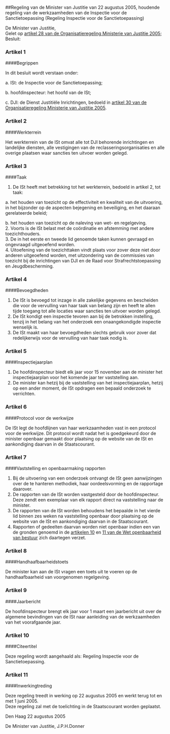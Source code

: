 <meta http-equiv='Content-Type' content='text/html; charset=utf-8' />

##Regeling van de Minister van Justitie van 22 augustus 2005, houdende regeling van de werkzaamheden van de Inspectie voor de Sanctietoepassing (Regeling Inspectie voor de Sanctietoepassing)

De Minister van Justitie,  
Gelet op [artikel 28 van de Organisatieregeling Ministerie van Justitie 2005](../../../../../../../ministeriele-regeling/organisatieregeling/ministerie/van/justitie/2005/BWBR0018331/README.md);
Besluit:    

### Artikel  1  

####Begrippen

In dit besluit wordt verstaan onder: 

a. ISt: de Inspectie voor de Sanctietoepassing;  

b. hoofdinspecteur: het hoofd van de ISt;  

c. DJI: de Dienst Justitiële Inrichtingen, bedoeld in [artikel 30 van de Organisatieregeling Ministerie van Justitie 2005](../../../../../../../ministeriele-regeling/organisatieregeling/ministerie/van/justitie/2005/BWBR0018331/README.md).    

### Artikel  2  

####Werkterrein

Het werkterrein van de ISt omvat alle tot DJI behorende inrichtingen en landelijke diensten, alle vestigingen van de reclasseringsorganisaties en alle overige plaatsen waar sancties ten uitvoer worden gelegd.  

### Artikel  3  

####Taak

1.  De ISt heeft met betrekking tot het werkterrein, bedoeld in artikel 2, tot taak: 

a. het houden van toezicht op de effectiviteit en kwaliteit van de uitvoering, in het bijzonder op de aspecten bejegening en beveiliging, en het daaraan gerelateerde beleid;  

b. het houden van toezicht op de naleving van wet- en regelgeving.     
2.  Voorts is de ISt belast met de coördinatie en afstemming met andere toezichthouders.   
3.  De in het eerste en tweede lid genoemde taken kunnen gevraagd en ongevraagd uitgeoefend worden.   
4.  Uitoefening van de toezichttaken vindt plaats voor zover deze niet door anderen uitgeoefend worden, met uitzondering van de commissies van toezicht bij de inrichtingen van DJI en de Raad voor Strafrechtstoepassing en Jeugdbescherming.   

### Artikel  4  

####Bevoegdheden

1.  De ISt is bevoegd tot inzage in alle zakelijke gegevens en bescheiden die voor de vervulling van haar taak van belang zijn en heeft te allen tijde toegang tot alle locaties waar sancties ten uitvoer worden gelegd.   
2.  De ISt kondigt een inspectie tevoren aan bij de betrokken instelling, tenzij in het belang van het onderzoek een onaangekondigde inspectie wenselijk is.   
3.  De ISt maakt van haar bevoegdheden slechts gebruik voor zover dat redelijkerwijs voor de vervulling van haar taak nodig is.   

### Artikel  5  

####Inspectiejaarplan

1.  De hoofdinspecteur biedt elk jaar voor 15 november aan de minister het inspectiejaarplan voor het komende jaar ter vaststelling aan.   
2.  De minister kan hetzij bij de vaststelling van het inspectiejaarplan, hetzij op een ander moment, de ISt opdragen een bepaald onderzoek te verrichten.   

### Artikel  6  

####Protocol voor de werkwijze

De ISt legt de hoofdlijnen van haar werkzaamheden vast in een protocol voor de werkwijze. Dit protocol wordt nadat het is goedgekeurd door de minister openbaar gemaakt door plaatsing op de website van de ISt en aankondiging daarvan in de Staatscourant.  

### Artikel  7  

####Vaststelling en openbaarmaking rapporten

1.  Bij de uitvoering van een onderzoek ontvangt de ISt geen aanwijzingen over de te hanteren methodiek, haar oordeelsvorming en de rapportage daarover.   
2.  De rapporten van de ISt worden vastgesteld door de hoofdinspecteur. Deze zendt een exemplaar van elk rapport direct na vaststelling naar de minister.   
3.  De rapporten van de ISt worden behoudens het bepaalde in het vierde lid binnen zes weken na vaststelling openbaar door plaatsing op de website van de ISt en aankondiging daarvan in de Staatscourant.   
4.  Rapporten of gedeelten daarvan worden niet openbaar indien een van de gronden genoemd in de [artikelen 10](../../../../../../../wet/wet/openbaarheid/van/bestuur/BWBR0005252/README.md) en [11 van de Wet openbaarheid van bestuur](../../../../../../../wet/wet/openbaarheid/van/bestuur/BWBR0005252/README.md) zich daartegen verzet.   

### Artikel  8  

####Handhaafbaarheidstoets

De minister kan aan de ISt vragen een toets uit te voeren op de handhaafbaarheid van voorgenomen regelgeving.  

### Artikel  9  

####Jaarbericht

De hoofdinspecteur brengt elk jaar voor 1 maart een jaarbericht uit over de algemene bevindingen van de ISt naar aanleiding van de werkzaamheden van het voorafgaande jaar.  

### Artikel  10  

####Citeertitel

Deze regeling wordt aangehaald als: Regeling Inspectie voor de Sanctietoepassing.  

### Artikel  11  

####Inwerkingtreding

Deze regeling treedt in werking op 22 augustus 2005 en werkt terug tot en met 1 juni 2005.  
Deze regeling zal met de toelichting in de Staatscourant worden geplaatst.   

Den Haag 
22 augustus 2005   

De 
Minister van Justitie, 
J.P.H.Donner   
